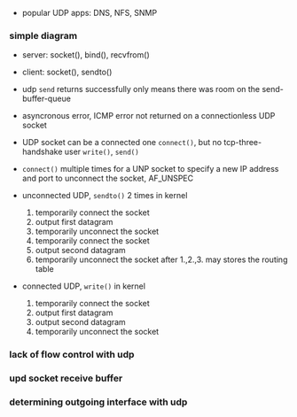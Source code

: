 + popular UDP apps: DNS, NFS, SNMP

### simple diagram
+ server: socket(), bind(), recvfrom()
+ client: socket(), sendto()

+ udp `send` returns successfully only means
    there was room on the send-buffer-queue
+ asyncronous error, ICMP error
    not returned on a connectionless UDP socket
+ UDP socket can be a connected one
    `connect()`, but no tcp-three-handshake
    user `write()`, `send()`
+ `connect()` multiple times for a UNP socket
    to specify a new IP address and port
    to unconnect the socket, AF_UNSPEC
+ unconnected UDP, `sendto()` 2 times in kernel
    1. temporarily connect the socket
    2. output first datagram
    3. temporarily unconnect the socket
    4. temporarily connect the socket
    5. output second datagram
    6. temporarily unconnect the socket
    after 1.,2.,3. may stores the routing table
+ connected UDP, `write()` in kernel
    1. temporarily connect the socket
    2. output first datagram
    3. output second datagram
    4. temporarily unconnect the socket

### lack of flow control with udp

### upd socket receive buffer

### determining outgoing interface with udp
